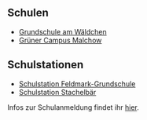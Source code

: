 ## Schulen

- [Grundschule am Wäldchen](Grundschule_am_Wäldchen.md)
- [Grüner Campus Malchow](Grüner_Campus.md)

## Schulstationen
- [Schulstation Feldmark-Grundschule](../Beratung/Beratung_Jugendlicher/Schulstation_Feldmark_Grundschule.md)
- [Schulstation Stachelbär](../Beratung/Beratung_Jugendlicher/Schulstation_Stachelbaer.md)

Infos zur Schulanmeldung findet ihr <a href="https://www.berlin.de/sen/bildung/schule/bildungswege/grundschule/anmeldung/" target="blank">hier</a>.
